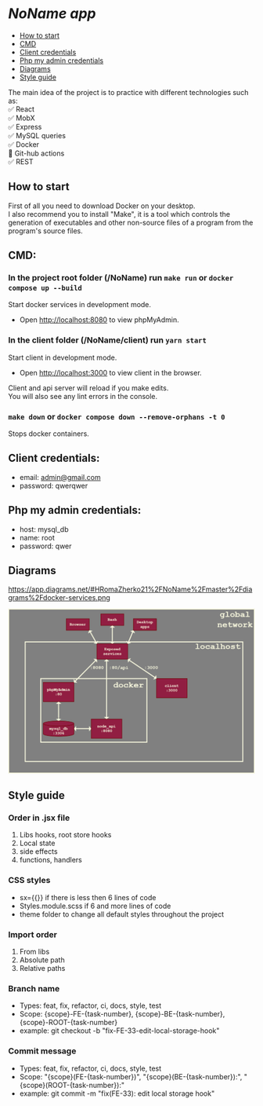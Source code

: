 # **_NoName app_**

- [How to start](#how-to-start)
- [CMD](#cmd)
- [Client credentials](#client-credentials)
- [Php my admin credentials](#php-my-admin-credentials)
- [Diagrams](#diagrams)
- [Style guide](#Style-guide)

The main idea of the project is to practice with different technologies such as:\
:white_check_mark: React\
:white_check_mark: MobX\
:white_check_mark: Express\
:white_check_mark: MySQL queries\
:white_check_mark: Docker\
:black_square_button: Git-hub actions\
:white_check_mark: REST

## How to start

First of all you need to download Docker on your desktop.\
I also recommend you to install "Make", it is a tool which controls the generation of executables and other non-source files of a program from the program's source files.

## CMD:



### In the project root folder (/NoName) run `make run` or `docker compose up --build`
Start docker services in development mode.
- Open [http://localhost:8080](http://localhost:8080) to view phpMyAdmin.

### In the client folder (/NoName/client) run `yarn start`
Start client in development mode.
- Open [http://localhost:3000](http://localhost:3000) to view client in the browser.

Client and api server will reload if you make edits.\
You will also see any lint errors in the console.

### `make down` or `docker compose down --remove-orphans -t 0`

Stops docker containers.

## Client credentials:

- email: admin@gmail.com
- password: qwerqwer

## Php my admin credentials:

- host: mysql_db
- name: root
- password: qwer

## Diagrams

https://app.diagrams.net/#HRomaZherko21%2FNoName%2Fmaster%2Fdiagrams%2Fdocker-services.png

![docker-services](https://github.com/RomaZherko21/NoName/blob/master/diagrams/docker-services.png?raw=true)

## Style guide

### Order in .jsx file

1. Libs hooks, root store hooks
2. Local state
3. side effects
4. functions, handlers

### CSS styles

- sx={{}} if there is less then 6 lines of code
- Styles.module.scss if 6 and more lines of code
- theme folder to change all default styles throughout the project

### Import order

1. From libs
2. Absolute path
3. Relative paths

### Branch name

- Types: feat, fix, refactor, ci, docs, style, test
- Scope: {scope}-FE-{task-number}, {scope}-BE-{task-number}, {scope}-ROOT-{task-number}
- example: git checkout -b "fix-FE-33-edit-local-storage-hook"

### Commit message

- Types: feat, fix, refactor, ci, docs, style, test
- Scope: "{scope}(FE-{task-number})", "{scope}(BE-{task-number}):", "{scope}(ROOT-{task-number}):"
- example: git commit -m "fix(FE-33): edit local storage hook"
